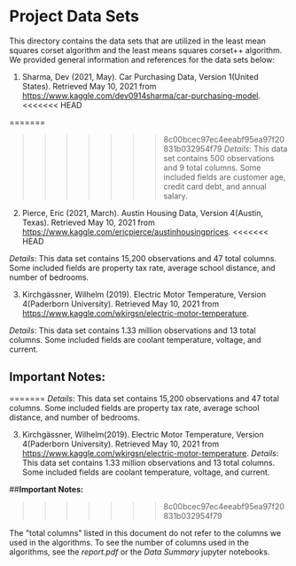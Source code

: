 # Project Data Sets

This directory contains the data sets that are utilized in the least mean squares corset algorithm and the least means squares corset++ algorithm. We provided general information and references for the data sets below:

1. Sharma, Dev (2021, May). Car Purchasing Data, Version 1(United States). Retrieved May 10, 2021 from https://www.kaggle.com/dev0914sharma/car-purchasing-model. 
<<<<<<< HEAD

=======
>>>>>>> 8c00bcec97ec4eeabf95ea97f20831b032954f79
*Details*: This data set contains 500 observations and 9 total columns. Some included fields are customer age, credit card debt, and annual salary.


2. Pierce, Eric (2021, March). Austin Housing Data, Version 4(Austin, Texas). Retrieved May 10, 2021 from https://www.kaggle.com/ericpierce/austinhousingprices. 
<<<<<<< HEAD

*Details*: This data set contains 15,200 observations and 47 total columns. Some included fields are property tax rate, average school distance, and number of bedrooms.


3. Kirchgässner, Wilhelm (2019). Electric Motor Temperature, Version 4(Paderborn University). Retrieved May 10, 2021 from https://www.kaggle.com/wkirgsn/electric-motor-temperature.

*Details*: This data set contains 1.33 million observations and 13 total columns. Some included fields are coolant temperature, voltage, and current.


## Important Notes: 
=======
*Details*: This data set contains 15,200 observations and 47 total columns. Some included fields are property tax rate, average school distance, and number of bedrooms.


3. Kirchgässner, Wilhelm(2019). Electric Motor Temperature, Version 4(Paderborn University). Retrieved May 10, 2021 from https://www.kaggle.com/wkirgsn/electric-motor-temperature.
*Details*: This data set contains 1.33 million observations and 13 total columns. Some included fields are coolant temperature, voltage, and current.


##**Important Notes:** 
>>>>>>> 8c00bcec97ec4eeabf95ea97f20831b032954f79

The "total columns" listed in this document do not refer to the columns we used in the algorithms. To see the number of columns used in the algorithms, see the *report.pdf* or the *Data Summary* jupyter notebooks.
